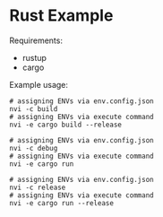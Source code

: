 # Rust Example

Requirements:
- rustup
- cargo

Example usage:
```DOSINI
# assigning ENVs via env.config.json
nvi -c build
# assigning ENVs via execute command
nvi -e cargo build --release

# assigning ENVs via env.config.json
nvi -c debug
# assigning ENVs via execute command
nvi -e cargo run

# assigning ENVs via env.config.json
nvi -c release
# assigning ENVs via execute command
nvi -e cargo run --release
```
